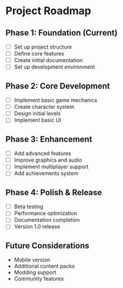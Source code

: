# Project Roadmap

## Phase 1: Foundation (Current)
- [ ] Set up project structure
- [ ] Define core features
- [ ] Create initial documentation
- [ ] Set up development environment

## Phase 2: Core Development
- [ ] Implement basic game mechanics
- [ ] Create character system
- [ ] Design initial levels
- [ ] Implement basic UI

## Phase 3: Enhancement
- [ ] Add advanced features
- [ ] Improve graphics and audio
- [ ] Implement multiplayer support
- [ ] Add achievements system

## Phase 4: Polish & Release
- [ ] Beta testing
- [ ] Performance optimization
- [ ] Documentation completion
- [ ] Version 1.0 release

## Future Considerations
- Mobile version
- Additional content packs
- Modding support
- Community features
